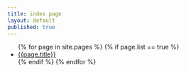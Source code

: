 ```yaml
---
title: index page
layout: default
published: true
---
```

<ul>
  {% for page in site.pages %}
    {% if page.list == true %}
      <li>
        <a href="{{ page.url}}">{{page.title}}</a>
      </li>
    {% endif %}
  {% endfor %}
</ul>
